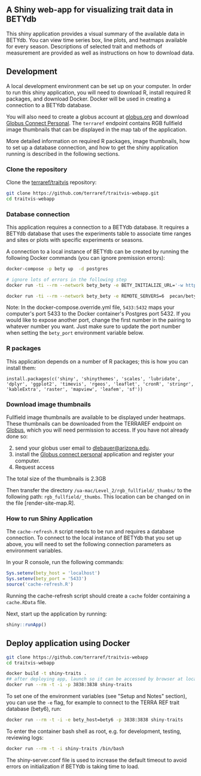 ## A Shiny web-app for visualizing trait data in BETYdb

This shiny application provides a visual summary of the available data in BETYdb. You can view time series box, line plots, and heatmaps available for every season. Descriptions of selected trait and methods of measurement are provided as well as instructions on how to download data.

## Development

A local development environment can be set up on your computer. In order to run this shiny application, you will need to download R, install required R packages, and download Docker. Docker will be used in creating a connection to a BETYdb database. 

You will also need to create a globus account at [globus.org](https://www.globus.org/) and download [Globus Connect Personal](https://www.globus.org/globus-connect-personal). The `terraref` endpoint contains RGB fullfield image thumbnails that can be displayed in the map tab of the application.

More detailed information on required R packages, image thumbnails, how to set up a database connection, and how to get the shiny application running is described in the following sections.

### Clone the repository

Clone the [terraref/traitvis](https://github.com/terraref/traitvis-webapp) repository:

```sh
git clone https://github.com/terraref/traitvis-webapp.git
cd traitvis-webapp
```

### Database connection

This application requires a connection to a BETYdb database. It requires a BETYdb database that uses the experiments table to associate time ranges and sites or plots with specific experiments or seasons.

A connection to a local instance of BETYdb can be created by running the following Docker commands (you can ignore premission errors):

```sh
docker-compose -p bety up  -d postgres

# ignore lots of errors in the following step
docker run -ti --rm --network bety_bety -e BETY_INITIALIZE_URL='-w https://terraref.ncsa.illinois.edu/bety/dump/bety0/bety.tar.gz' pecan/bety:develop initialize

docker run -ti --rm --network bety_bety -e REMOTE_SERVERS=6  pecan/bety:terra sync
```

Note: In the docker-compose.override.yml file, `5433:5432` maps your computer's port 5433 to the Docker container's Postgres port 5432. If you would like to expose another port, change the first number in the pairing to whatever number you want. Just make sure to update the port number when setting the `bety_port` environment variable below.

### R packages

This application depends on a number of R packages; this is how you can install them:

```
install.packages(c('shiny', 'shinythemes', 'scales', 'lubridate', 'dplyr', 'ggplot2', 'timevis', 'rgeos', 'leaflet', 'cronR', 'stringr', 'kableExtra', 'raster', 'mapview', 'leafem', 'sf'))
```

### Download image thumbnails

Fullfield image thumbnails are available to be displayed under heatmaps.
These thumbnails can be downloaded from the TERRAREF endpoint on [Globus](https://www.globus.org/), which you will need permission to access. If you have not already done so:

2. send your globus user email to dlebauer@arizona.edu.
3. install the [Globus connect personal](https://www.globus.org/globus-connect-personal) application and register your computer.
4. Request access

The total size of the thumbnails is 2.3GB

Then transfer the directory  `/ua-mac/Level_2/rgb_fullfield/_thumbs/` to the following path: `rgb_fullfield/_thumbs`. This location can be changed on in the file [render-site-map.R].

### How to run Shiny Application

The `cache-refresh.R` script needs to be run and requires a database connection. To connect to the local instance of BETYdb that you set up above, you will need to set the following connection parameters as environment variables.

In your R console, run the following commands:

```r
Sys.setenv(bety_host = 'localhost')
Sys.setenv(bety_port = '5433')
source('cache-refresh.R')
```

Running the cache-refresh script should create a `cache` folder containing a `cache.RData` file.

Next, start up the application by running:

```r
shiny::runApp()
```

## Deploy application using Docker

```sh
git clone https://github.com/terraref/traitvis-webapp
cd traitvis-webapp

docker build -t shiny-traits .
## after deploying app, launch so it can be accessed by browser at localhost:3838
docker run --rm -t -i -p 3838:3838 shiny-traits
```

To set one of the environment variables (see "Setup and Notes" section), you can use the `-e` flag, for example to connect to the TERRA REF trait database (bety6), run:

```sh
docker run --rm -t -i -e bety_host=bety6 -p 3838:3838 shiny-traits
```

To enter the container bash shell as root, e.g. for development, testing, reviewing logs:

```sh
docker run --rm -t -i shiny-traits /bin/bash
```

The shiny-server.conf file is used to increase the default timeout to avoid errors on initialization if BETYdb is taking time to load.
